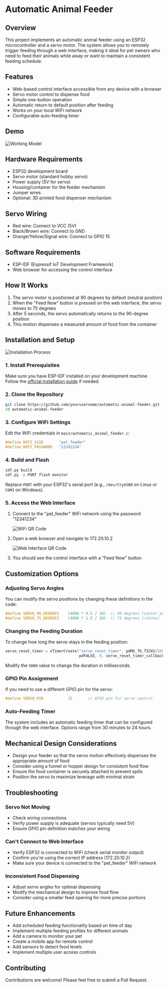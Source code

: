 # Automatic Animal Feeder

## Overview
This project implements an automatic animal feeder using an ESP32 microcontroller and a servo motor. The system allows you to remotely trigger feeding through a web interface, making it ideal for pet owners who need to feed their animals while away or want to maintain a consistent feeding schedule.

## Features
- Web-based control interface accessible from any device with a browser
- Servo motor control to dispense food
- Simple one-button operation
- Automatic return to default position after feeding
- Works on your local WiFi network
- Configurable auto-feeding timer

## Demo
![Working Model](assets/working_model.gif)

## Hardware Requirements
- ESP32 development board
- Servo motor (standard hobby servo)
- Power supply (5V for servo)
- Housing/container for the feeder mechanism
- Jumper wires
- Optional: 3D printed food dispenser mechanism

## Servo Wiring
- Red wire: Connect to VCC (5V)
- Black/Brown wire: Connect to GND
- Orange/Yellow/Signal wire: Connect to GPIO 15

## Software Requirements
- ESP-IDF (Espressif IoT Development Framework)
- Web browser for accessing the control interface

## How It Works
1. The servo motor is positioned at 90 degrees by default (neutral position)
2. When the "Feed Now" button is pressed on the web interface, the servo moves to 75 degrees
3. After 5 seconds, the servo automatically returns to the 90-degree position
4. This motion dispenses a measured amount of food from the container

## Installation and Setup

![Installation Process](assets/installation.gif)

### 1. Install Prerequisites
Make sure you have ESP-IDF installed on your development machine. Follow the [official installation guide](https://docs.espressif.com/projects/esp-idf/en/latest/esp32/get-started/index.html) if needed.

### 2. Clone the Repository
```bash
git clone https://github.com/yourusername/automatic-animal-feeder.git
cd automatic-animal-feeder
```

### 3. Configure WiFi Settings
Edit the WiFi credentials in `main/automatic_animal_feeder.c`:
```c
#define WIFI_SSID       "pet_feeder"
#define WIFI_PASSWORD   "12341234"
```

### 4. Build and Flash
```bash
idf.py build
idf.py -p PORT flash monitor
```
Replace `PORT` with your ESP32's serial port (e.g., `/dev/ttyUSB0` on Linux or `COM3` on Windows).

### 5. Access the Web Interface
1. Connect to the "pet_feeder" WiFi network using the password "12341234"

   ![WiFi QR Code](assets/pixel.png)

2. Open a web browser and navigate to 172.20.10.2

   ![Web Interface QR Code](assets/172.20.10.2.png)

3. You should see the control interface with a "Feed Now" button

## Customization Options

### Adjusting Servo Angles
You can modify the servo positions by changing these definitions in the code:
```c
#define SERVO_90_DEGREES    (4096 * 0.5 / 20)  // 90 degrees (center position)
#define SERVO_75_DEGREES    (4096 * 1.5 / 20)  // 75 degrees (rotate)
```

### Changing the Feeding Duration
To change how long the servo stays in the feeding position:
```c
servo_reset_timer = xTimerCreate("servo_reset_timer", pdMS_TO_TICKS(5000),
                                 pdFALSE, 0, servo_reset_timer_callback);
```
Modify the `5000` value to change the duration in milliseconds.

### GPIO Pin Assignment
If you need to use a different GPIO pin for the servo:
```c
#define SERVO_PIN           15       // GPIO pin for servo control
```

### Auto-Feeding Timer
The system includes an automatic feeding timer that can be configured through the web interface. Options range from 30 minutes to 24 hours.

## Mechanical Design Considerations
- Design your feeder so that the servo motion effectively dispenses the appropriate amount of food
- Consider using a funnel or hopper design for consistent food flow
- Ensure the food container is securely attached to prevent spills
- Position the servo to maximize leverage with minimal strain

## Troubleshooting

### Servo Not Moving
- Check wiring connections
- Verify power supply is adequate (servos typically need 5V)
- Ensure GPIO pin definition matches your wiring

### Can't Connect to Web Interface
- Verify ESP32 is connected to WiFi (check serial monitor output)
- Confirm you're using the correct IP address (172.20.10.2)
- Make sure your device is connected to the "pet_feeder" WiFi network

### Inconsistent Food Dispensing
- Adjust servo angles for optimal dispensing
- Modify the mechanical design to improve food flow
- Consider using a smaller feed opening for more precise portions

## Future Enhancements
- Add scheduled feeding functionality based on time of day
- Implement multiple feeding profiles for different animals
- Add a camera to monitor your pet
- Create a mobile app for remote control
- Add sensors to detect food levels
- Implement multiple user access controls

## Contributing
Contributions are welcome! Please feel free to submit a Pull Request.
